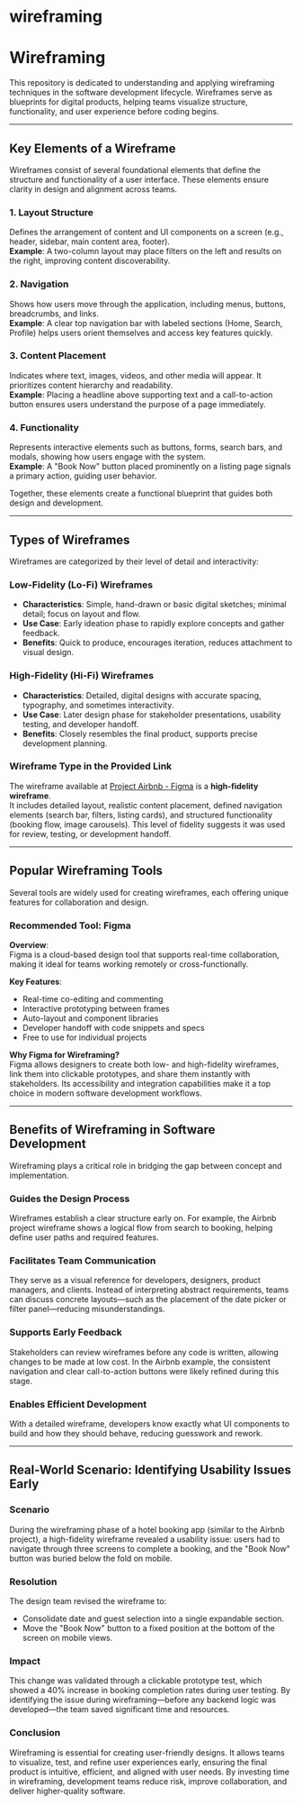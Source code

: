 # wireframing

# Wireframing

This repository is dedicated to understanding and applying wireframing techniques in the software development lifecycle. Wireframes serve as blueprints for digital products, helping teams visualize structure, functionality, and user experience before coding begins.

---

## Key Elements of a Wireframe

Wireframes consist of several foundational elements that define the structure and functionality of a user interface. These elements ensure clarity in design and alignment across teams.

### 1. Layout Structure  
Defines the arrangement of content and UI components on a screen (e.g., header, sidebar, main content area, footer).  
**Example**: A two-column layout may place filters on the left and results on the right, improving content discoverability.

### 2. Navigation  
Shows how users move through the application, including menus, buttons, breadcrumbs, and links.  
**Example**: A clear top navigation bar with labeled sections (Home, Search, Profile) helps users orient themselves and access key features quickly.

### 3. Content Placement  
Indicates where text, images, videos, and other media will appear. It prioritizes content hierarchy and readability.  
**Example**: Placing a headline above supporting text and a call-to-action button ensures users understand the purpose of a page immediately.

### 4. Functionality  
Represents interactive elements such as buttons, forms, search bars, and modals, showing how users engage with the system.  
**Example**: A "Book Now" button placed prominently on a listing page signals a primary action, guiding user behavior.

Together, these elements create a functional blueprint that guides both design and development.

---

## Types of Wireframes

Wireframes are categorized by their level of detail and interactivity:

### Low-Fidelity (Lo-Fi) Wireframes  
- **Characteristics**: Simple, hand-drawn or basic digital sketches; minimal detail; focus on layout and flow.
- **Use Case**: Early ideation phase to rapidly explore concepts and gather feedback.
- **Benefits**: Quick to produce, encourages iteration, reduces attachment to visual design.

### High-Fidelity (Hi-Fi) Wireframes  
- **Characteristics**: Detailed, digital designs with accurate spacing, typography, and sometimes interactivity.
- **Use Case**: Later design phase for stakeholder presentations, usability testing, and developer handoff.
- **Benefits**: Closely resembles the final product, supports precise development planning.

### Wireframe Type in the Provided Link

The wireframe available at [Project Airbnb - Figma](https://www.figma.com/design/E2BRqdPcKkrnX6hLGPto8Z/Project-Airbnb?node-id=1-2&t=sTAeZGS3VrBemZUd-0) is a **high-fidelity wireframe**.  
It includes detailed layout, realistic content placement, defined navigation elements (search bar, filters, listing cards), and structured functionality (booking flow, image carousels). This level of fidelity suggests it was used for review, testing, or development handoff.

---

## Popular Wireframing Tools

Several tools are widely used for creating wireframes, each offering unique features for collaboration and design.

### Recommended Tool: Figma

**Overview**:  
Figma is a cloud-based design tool that supports real-time collaboration, making it ideal for teams working remotely or cross-functionally.

**Key Features**:
- Real-time co-editing and commenting
- Interactive prototyping between frames
- Auto-layout and component libraries
- Developer handoff with code snippets and specs
- Free to use for individual projects

**Why Figma for Wireframing?**  
Figma allows designers to create both low- and high-fidelity wireframes, link them into clickable prototypes, and share them instantly with stakeholders. Its accessibility and integration capabilities make it a top choice in modern software development workflows.

---

## Benefits of Wireframing in Software Development

Wireframing plays a critical role in bridging the gap between concept and implementation.

### Guides the Design Process  
Wireframes establish a clear structure early on. For example, the Airbnb project wireframe shows a logical flow from search to booking, helping define user paths and required features.

### Facilitates Team Communication  
They serve as a visual reference for developers, designers, product managers, and clients. Instead of interpreting abstract requirements, teams can discuss concrete layouts—such as the placement of the date picker or filter panel—reducing misunderstandings.

### Supports Early Feedback  
Stakeholders can review wireframes before any code is written, allowing changes to be made at low cost. In the Airbnb example, the consistent navigation and clear call-to-action buttons were likely refined during this stage.

### Enables Efficient Development  
With a detailed wireframe, developers know exactly what UI components to build and how they should behave, reducing guesswork and rework.

---

## Real-World Scenario: Identifying Usability Issues Early

### Scenario  
During the wireframing phase of a hotel booking app (similar to the Airbnb project), a high-fidelity wireframe revealed a usability issue: users had to navigate through three screens to complete a booking, and the "Book Now" button was buried below the fold on mobile.

### Resolution  
The design team revised the wireframe to:
- Consolidate date and guest selection into a single expandable section.
- Move the "Book Now" button to a fixed position at the bottom of the screen on mobile views.

### Impact  
This change was validated through a clickable prototype test, which showed a 40% increase in booking completion rates during user testing. By identifying the issue during wireframing—before any backend logic was developed—the team saved significant time and resources.

### Conclusion  
Wireframing is essential for creating user-friendly designs. It allows teams to visualize, test, and refine user experiences early, ensuring the final product is intuitive, efficient, and aligned with user needs. By investing time in wireframing, development teams reduce risk, improve collaboration, and deliver higher-quality software.

